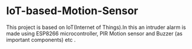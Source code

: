 # IoT-based-Motion-Sensor
This project is based on IoT(Internet of Things).In this an intruder alarm is made using ESP8266 microcontroller, PIR Motion sensor and Buzzer (as important components) etc .
